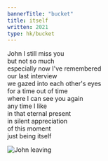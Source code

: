 ```yaml
---
bannerTitle: "bucket" 
title: itself
written: 2021
type: hk/bucket
---
```


John I still miss you  
but not so much  
especially now I've remembered  
our last interview  
we gazed into each other's eyes  
for a time out of time  
where I can see you again  
any time I like  
in that eternal present  
in silent appreciation  
of this moment  
just being itself


![John leaving](/images/chan/JohnLeaving.jpg "John leaving for China")
